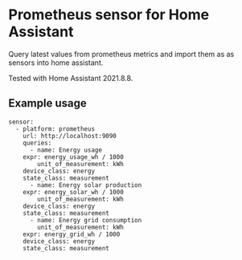# Prometheus sensor for Home Assistant

Query latest values from prometheus metrics and import them as as sensors into home assistant.

Tested with Home Assistant 2021.8.8.

## Example usage

```
sensor:
  - platform: prometheus
    url: http://localhost:9090
    queries:
      - name: Energy usage
	expr: energy_usage_wh / 1000
        unit_of_measurement: kWh
	device_class: energy
	state_class: measurement
      - name: Energy solar production
	expr: energy_solar_wh / 1000
        unit_of_measurement: kWh
	device_class: energy
	state_class: measurement
      - name: Energy grid consumption
        unit_of_measurement: kWh
	expr: energy_grid_wh / 1000
	device_class: energy
	state_class: measurement
```


